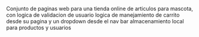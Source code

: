 Conjunto de paginas web para una tienda online de articulos para mascota,   con logica de validacion de usuario   logica de manejamiento de carrito desde su pagina y un dropdown desde el nav bar   almacenamiento local para productos y usuarios
